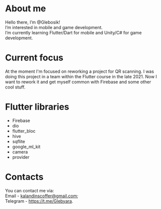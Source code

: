 # About me

Hello there, I’m @Glebosik!  
I’m interested in mobile and game development.  
I’m currently learning Flutter/Dart for mobile and Unity/C# for game development.

# Current focus

At the moment I'm focused on reworking a project for QR scanning.
I was doing this project in a team within the Flutter course in the late 2021. 
Now I want to rework it and get myself common with Firebase and some other cool stuff.

# Flutter libraries

- Firebase
- dio
- flutter_bloc
- hive
- sqflite
- google_ml_kit
- camera
- provider

# Contacts
You can contact me via:  
Email - kalandinscoffer@gmail.com;  
Telegram - https://t.me/Glebyara.  
